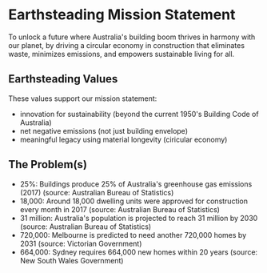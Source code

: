 # Earthsteading Mission Statement

To unlock a future where Australia's building boom thrives in harmony with our planet, by driving a circular economy in construction that eliminates waste, minimizes emissions, and empowers sustainable living for all.

## Earthsteading Values

These values support our mission statement:

 - innovation for sustainability (beyond the current 1950's Building Code of Australia)
 - net negative emissions (not just building envelope)
 - meaningful legacy using material longevity (ciricular economy) 

## The Problem(s)

 - 25%: Buildings produce 25% of Australia's greenhouse gas emissions (2017) (source: Australian Bureau of Statistics)
 - 18,000: Around 18,000 dwelling units were approved for construction every month in 2017 (source: Australian Bureau of Statistics)
 - 31 million: Australia's population is projected to reach 31 million by 2030 (source: Australian Bureau of Statistics)
 - 720,000: Melbourne is predicted to need another 720,000 homes by 2031 (source: Victorian Government)
 - 664,000: Sydney requires 664,000 new homes within 20 years (source: New South Wales Government)


